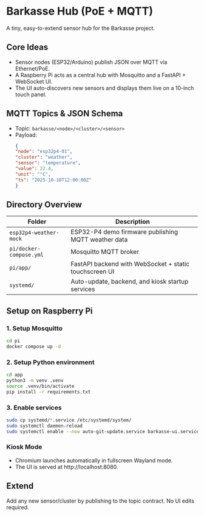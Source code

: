 # Barkasse Hub (PoE + MQTT)

A tiny, easy-to-extend sensor hub for the Barkasse project.

## Core Ideas
- Sensor nodes (ESP32/Arduino) publish JSON over MQTT via Ethernet/PoE.
- A Raspberry Pi acts as a central hub with Mosquitto and a FastAPI + WebSocket UI.
- The UI auto-discovers new sensors and displays them live on a 10-inch touch panel.

## MQTT Topics & JSON Schema
- Topic: `barkasse/<node>/<cluster>/<sensor>`
- Payload:
  ```json
  {
  "node": "esp32p4-01",
  "cluster": "weather",
  "sensor": "temperature",
  "value": 22.4,
  "unit": "°C",
  "ts": "2025-10-10T12:00:00Z"
  }
  ```
## Directory Overview

| Folder                  | Description                                            |
| ----------------------- | ------------------------------------------------------ |
| `esp32p4-weather-mock`  | ESP32-P4 demo firmware publishing MQTT weather data    |
| `pi/docker-compose.yml` | Mosquitto MQTT broker                                  |
| `pi/app/`               | FastAPI backend with WebSocket + static touchscreen UI |
| `systemd/`              | Auto-update, backend, and kiosk startup services       |


## Setup on Raspberry Pi

### 1. Setup Mosquitto
```bash
cd pi
docker compose up -d
```

### 2. Setup Python environment
```bash
cd app
python3 -m venv .venv
source .venv/bin/activate
pip install -r requirements.txt
```

### 3. Enable services
```bash
sudo cp systemd/*.service /etc/systemd/system/
sudo systemctl daemon-reload
sudo systemctl enable --now auto-git-update.service barkasse-ui.service chromium-kiosk.service
```

### Kiosk Mode

- Chromium launches automatically in fullscreen Wayland mode.  
- The UI is served at http://localhost:8080.  

## Extend
Add any new sensor/cluster by publishing to the topic contract. No UI edits required.
